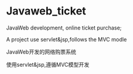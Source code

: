 # Javaweb_ticket
JavaWeb development, online ticket purchase;

A project use servlet&jsp,follows the MVC modle

JavaWeb开发的网络购票系统

使用servlet&jsp,遵循MVC模型开发
